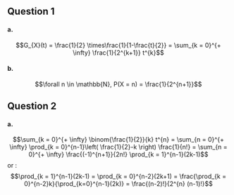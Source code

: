 ## Question 1
#### a.
$$G_{X}(t) = \frac{1}{2} \times\frac{1}{1-\frac{t}{2}} = \sum_{k = 0}^{+ \infty} \frac{1}{2^{k+1}} t^{k}$$
#### b.
$$\forall n \in \mathbb{N}, P(X = n) = \frac{1}{2^{n+1}}$$

## Question 2
#### a.
$$\sum_{k =  0}^{+ \infty} \binom{\frac{1}{2}}{k} t^{n} = \sum_{n = 0}^{+ \infty} \prod_{k = 0}^{n-1}\left( \frac{1}{2}-k \right) \frac{1}{n!} = \sum_{n = 0}^{+ \infty} \frac{(-1)^{n+1}}{2n!} \prod_{k = 1}^{n-1}(2k-1)$$
or : 
$$\prod_{k = 1}^{n-1}(2k-1) = \prod_{k = 0}^{n-2}(2k+1) = \frac{\prod_{k = 0}^{n-2}k}{\prod_{k=0}^{n-1}(2k)} = \frac{(n-2)!}{2^{n} (n-1)!}$$
